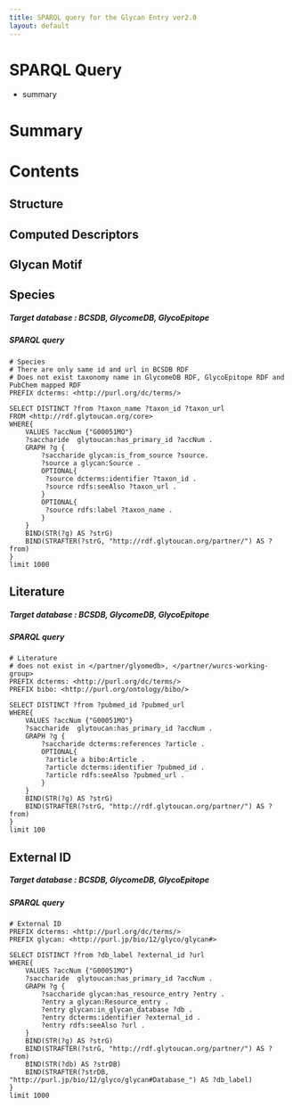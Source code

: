 ```yaml
---
title: SPARQL query for the Glycan Entry ver2.0 
layout: default
---
```

# SPARQL Query
* summary

# Summary
# Contents 
## Structure
## Computed Descriptors
## Glycan Motif
## Species
##### Target database : BCSDB, GlycomeDB, GlycoEpitope 
##### SPARQL query
```
# Species
# There are only same id and url in BCSDB RDF
# Does not exist taxonomy name in GlycomeDB RDF, GlycoEpitope RDF and PubChem mapped RDF
PREFIX dcterms: <http://purl.org/dc/terms/>

SELECT DISTINCT ?from ?taxon_name ?taxon_id ?taxon_url 
FROM <http://rdf.glytoucan.org/core>
WHERE{
	VALUES ?accNum {"G00051MO"}
	?saccharide  glytoucan:has_primary_id ?accNum .
	GRAPH ?g {
		?saccharide glycan:is_from_source ?source.
		?source a glycan:Source .
		OPTIONAL{
		 ?source dcterms:identifier ?taxon_id .
		 ?source rdfs:seeAlso ?taxon_url .
		}
		OPTIONAL{
		 ?source rdfs:label ?taxon_name .
		}
	}
	BIND(STR(?g) AS ?strG)
	BIND(STRAFTER(?strG, "http://rdf.glytoucan.org/partner/") AS ?from)
}
limit 1000
```


## Literature
##### Target database : BCSDB, GlycomeDB, GlycoEpitope 
##### SPARQL query
```
# Literature
# does not exist in </partner/glyomedb>, </partner/wurcs-working-group> 
PREFIX dcterms: <http://purl.org/dc/terms/>
PREFIX bibo: <http://purl.org/ontology/bibo/>

SELECT DISTINCT ?from ?pubmed_id ?pubmed_url
WHERE{
	VALUES ?accNum {"G00051MO"}
	?saccharide  glytoucan:has_primary_id ?accNum .
	GRAPH ?g {
		?saccharide dcterms:references ?article .	
		OPTIONAL{
		 ?article a bibo:Article .
		 ?article dcterms:identifier ?pubmed_id .
		 ?article rdfs:seeAlso ?pubmed_url .
		}
	}
	BIND(STR(?g) AS ?strG)
	BIND(STRAFTER(?strG, "http://rdf.glytoucan.org/partner/") AS ?from)
}
limit 100

```


## External ID
##### Target database : BCSDB, GlycomeDB, GlycoEpitope 
##### SPARQL query
```
# External ID
PREFIX dcterms: <http://purl.org/dc/terms/>
PREFIX glycan: <http://purl.jp/bio/12/glyco/glycan#> 

SELECT DISTINCT ?from ?db_label ?external_id ?url
WHERE{
	VALUES ?accNum {"G00051MO"}
	?saccharide  glytoucan:has_primary_id ?accNum .
	GRAPH ?g {
		?saccharide glycan:has_resource_entry ?entry .
		?entry a glycan:Resource_entry .
		?entry glycan:in_glycan_database ?db .
		?entry dcterms:identifier ?external_id .
		?entry rdfs:seeAlso ?url .
	}
	BIND(STR(?g) AS ?strG)
	BIND(STRAFTER(?strG, "http://rdf.glytoucan.org/partner/") AS ?from)
	BIND(STR(?db) AS ?strDB)
	BIND(STRAFTER(?strDB, "http://purl.jp/bio/12/glyco/glycan#Database_") AS ?db_label)
}
limit 1000
```

